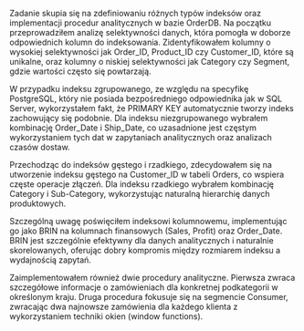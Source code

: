 Zadanie skupia się na zdefiniowaniu różnych typów indeksów oraz implementacji procedur analitycznych w bazie OrderDB. Na początku przeprowadziłem analizę selektywności danych, która pomogła w doborze odpowiednich kolumn do indeksowania. Zidentyfikowałem kolumny o wysokiej selektywności jak Order_ID, Product_ID czy Customer_ID, które są unikalne, oraz kolumny o niskiej selektywności jak Category czy Segment, gdzie wartości często się powtarzają.

W przypadku indeksu zgrupowanego, ze względu na specyfikę PostgreSQL, który nie posiada bezpośredniego odpowiednika jak w SQL Server, wykorzystałem fakt, że PRIMARY KEY automatycznie tworzy indeks zachowujący się podobnie. Dla indeksu niezgrupowanego wybrałem kombinację Order_Date i Ship_Date, co uzasadnione jest częstym wykorzystaniem tych dat w zapytaniach analitycznych oraz analizach czasów dostaw.

Przechodząc do indeksów gęstego i rzadkiego, zdecydowałem się na utworzenie indeksu gęstego na Customer_ID w tabeli Orders, co wspiera częste operacje złączeń. Dla indeksu rzadkiego wybrałem kombinację Category i Sub-Category, wykorzystując naturalną hierarchię danych produktowych.

Szczególną uwagę poświęciłem indeksowi kolumnowemu, implementując go jako BRIN na kolumnach finansowych (Sales, Profit) oraz Order_Date. BRIN jest szczególnie efektywny dla danych analitycznych i naturalnie skorelowanych, oferując dobry kompromis między rozmiarem indeksu a wydajnością zapytań.

Zaimplementowałem również dwie procedury analityczne. Pierwsza zwraca szczegółowe informacje o zamówieniach dla konkretnej podkategorii w określonym kraju. Druga procedura fokusuje się na segmencie Consumer, zwracając dwa najnowsze zamówienia dla każdego klienta z wykorzystaniem techniki okien (window functions).

